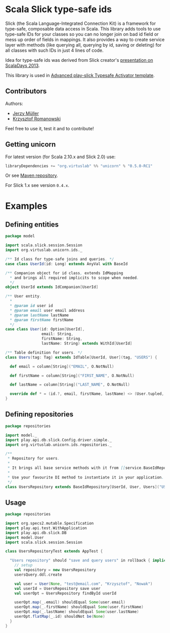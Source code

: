 Scala Slick type-safe ids
=========================

Slick (the Scala Language-Integrated Connection Kit) is a framework for type-safe, composable data access in Scala. This library adds tools to use type-safe IDs for your classes so you can no longer join on bad id field or mess up order of fields in mappings. It also provides a way to create service layer with methods (like querying all, querying by id, saving or deleting) for all classes with such IDs in just 4 lines of code.

Idea for type-safe ids was derived from Slick creator's [presentation on ScalaDays 2013](http://www.parleys.com/play/51c2e20de4b0d38b54f46243/chapter63/about).

This library is used in [Advanced play-slick Typesafe Activator template](https://github.com/VirtusLab/activator-play-advanced-slick).

Contributors
------------
Authors:
* [Jerzy Müller](https://github.com/Kwestor)
* [Krzysztof Romanowski](https://github.com/romanowski)

Feel free to use it, test it and to contribute!

Getting unicorn
---------------

For latest version (for Scala 2.10.x and Slick 2.0) use:

```scala
libraryDependencies += "org.virtuslab" %% "unicorn" % "0.5.0-RC1"
```

Or see [Maven repository](http://maven-repository.com/artifact/org.virtuslab/unicorn_2.10).

For Slick 1.x see version `0.4.x`.

Examples
========

Defining entities
-----------------

```scala
package model

import scala.slick.session.Session
import org.virtuslab.unicorn.ids._

/** Id class for type-safe joins and queries. */
case class UserId(id: Long) extends AnyVal with BaseId

/** Companion object for id class, extends IdMapping
  * and brings all required implicits to scope when needed.
  */
object UserId extends IdCompanion[UserId]

/** User entity.
  *
  * @param id user id
  * @param email user email address
  * @param lastName lastName
  * @param firstName firstName
  */
case class User(id: Option[UserId],
                email: String,
                firstName: String,
                lastName: String) extends WithId[UserId]

/** Table definition for users. */
class Users(tag: Tag) extends IdTable[UserId, User](tag, "USERS") {

  def email = column[String]("EMAIL", O.NotNull)

  def firstName = column[String]("FIRST_NAME", O.NotNull)

  def lastName = column[String]("LAST_NAME", O.NotNull)

  override def * = (id.?, email, firstName, lastName) <> (User.tupled, User.unapply)
}
```

Defining repositories
---------------------

```scala
package repositories

import model._
import play.api.db.slick.Config.driver.simple._
import org.virtuslab.unicorn.ids.repositories._

/**
 * Repository for users.
 *
 * It brings all base service methods with it from [[service.BaseIdRepository]], but you can add yours as well.
 *
 * Use your favourite DI method to instantiate it in your application.
 */
class UsersRepository extends BaseIdRepository[UserId, User, Users]("USERS", TableQuery[Users])
```

Usage
-----

```scala
package repositories

import org.specs2.mutable.Specification
import play.api.test.WithApplication
import play.api.db.slick.DB
import model.User
import scala.slick.session.Session

class UsersRepositoryTest extends AppTest {

  "Users repository" should "save and query users" in rollback { implicit session =>
    // setup
    val repository = new UsersRepository
    usersQuery.ddl.create

    val user = User(None, "test@email.com", "Krzysztof", "Nowak")
    val userId = UsersRepository save user
    val userOpt = UsersRepository findById userId

    userOpt.map(_.email) shouldEqual Some(user.email)
    userOpt.map(_.firstName) shouldEqual Some(user.firstName)
    userOpt.map(_.lastName) shouldEqual Some(user.lastName)
    userOpt.flatMap(_.id) shouldNot be(None)
  }
}
```
